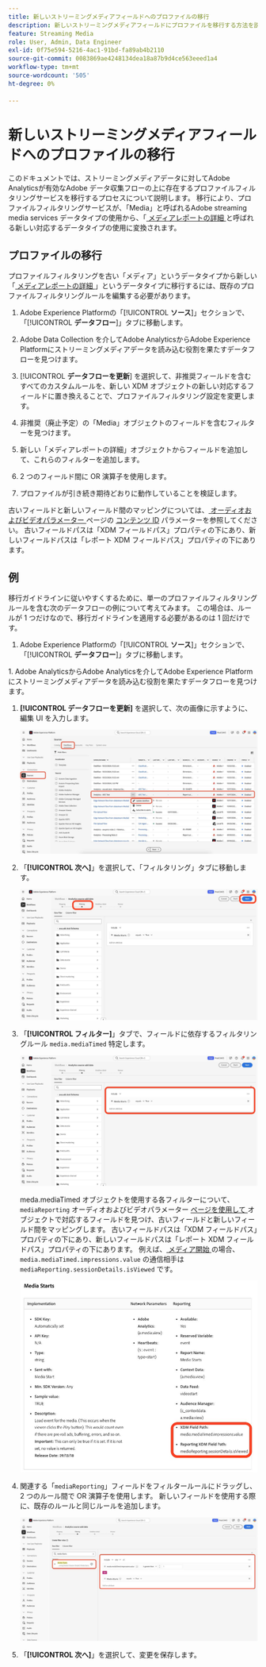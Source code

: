 ```yaml
---
title: 新しいストリーミングメディアフィールドへのプロファイルの移行
description: 新しいストリーミングメディアフィールドにプロファイルを移行する方法を説明します
feature: Streaming Media
role: User, Admin, Data Engineer
exl-id: 0f75e594-5216-4ac1-91bd-fa89ab4b2110
source-git-commit: 0083869ae4248134dea18a87b9d4ce563eeed1a4
workflow-type: tm+mt
source-wordcount: '505'
ht-degree: 0%

---
```


# 新しいストリーミングメディアフィールドへのプロファイルの移行

このドキュメントでは、ストリーミングメディアデータに対してAdobe Analyticsが有効なAdobe データ収集フローの上に存在するプロファイルフィルタリングサービスを移行するプロセスについて説明します。 移行により、プロファイルフィルタリングサービスが、「Media」と呼ばれるAdobe streaming media services データタイプの使用から、「[ メディアレポートの詳細 ](https://experienceleague.adobe.com/ja/docs/experience-platform/xdm/data-types/media-reporting-details) と呼ばれる新しい対応するデータタイプの使用に変換されます。

## プロファイルの移行

プロファイルフィルタリングを古い「メディア」というデータタイプから新しい「[ メディアレポートの詳細 ](https://experienceleague.adobe.com/ja/docs/experience-platform/xdm/data-types/media-reporting-details)」というデータタイプに移行するには、既存のプロファイルフィルタリングルールを編集する必要があります。

1. Adobe Experience Platformの「[!UICONTROL **ソース**]」セクションで、「[!UICONTROL **データフロー**]」タブに移動します。

1. Adobe Data Collection を介してAdobe AnalyticsからAdobe Experience Platformにストリーミングメディアデータを読み込む役割を果たすデータフローを見つけます。

1. [!UICONTROL **データフローを更新**] を選択して、非推奨フィールドを含むすべてのカスタムルールを、新しい XDM オブジェクトの新しい対応するフィールドに置き換えることで、プロファイルフィルタリング設定を変更します。

1. 非推奨（廃止予定）の「Media」オブジェクトのフィールドを含むフィルターを見つけます。

1. 新しい「メディアレポートの詳細」オブジェクトからフィールドを追加して、これらのフィルターを追加します。

1. 2 つのフィールド間に OR 演算子を使用します。

1. プロファイルが引き続き期待どおりに動作していることを検証します。

古いフィールドと新しいフィールド間のマッピングについては、[ オーディオおよびビデオパラメーター ](https://experienceleague.adobe.com/ja/docs/media-analytics/using/implementation/variables/audio-video-parameters#content-id) ページの [ コンテンツ ID](https://experienceleague.adobe.com/ja/docs/media-analytics/using/implementation/variables/audio-video-parameters) パラメーターを参照してください。 古いフィールドパスは「XDM フィールドパス」プロパティの下にあり、新しいフィールドパスは「レポート XDM フィールドパス」プロパティの下にあります。

## 例

移行ガイドラインに従いやすくするために、単一のプロファイルフィルタリングルールを含む次のデータフローの例について考えてみます。 この場合は、ルールが 1 つだけなので、移行ガイドラインを適用する必要があるのは 1 回だけです。

1. Adobe Experience Platformの「[!UICONTROL **ソース**]」セクションで、「[!UICONTROL **データフロー**]」タブに移動します。

&#x200B;1. Adobe AnalyticsからAdobe Analyticsを介してAdobe Experience Platformにストリーミングメディアデータを読み込む役割を果たすデータフローを見つけます。

1. **[!UICONTROL データフローを更新]** を選択して、次の画像に示すように、編集 UI を入力します。

   ![AEP データフロープロファイル ](assets/aep-dataflow-profile.jpeg)

1. 「**[!UICONTROL 次へ]**」を選択して、「フィルタリング」タブに移動します。

   ![AEP データフローフィルタータブ ](assets/aep-dataflow-filtering-profile.jpeg)

1. 「**[!UICONTROL フィルター]**」タブで、フィールドに依存するフィルタリングルール `media.mediaTimed` 特定します。

   ![AEP データフローフィルタールール ](assets/dataflow-filtering-rules-profile.jpeg)


   meda.mediaTimed オブジェクトを使用する各フィルターについて、`mediaReporting` オーディオおよびビデオパラメーター [ ページを使用して ](https://experienceleague.adobe.com/ja/docs/media-analytics/using/implementation/variables/audio-video-parameters) オブジェクトで対応するフィールドを見つけ、古いフィールドと新しいフィールド間をマッピングします。 古いフィールドパスは「XDM フィールドパス」プロパティの下にあり、新しいフィールドパスは「レポート XDM フィールドパス」プロパティの下にあります。 例えば、[ メディア開始 ](https://experienceleague.adobe.com/ja/docs/media-analytics/using/implementation/variables/audio-video-parameters#media-starts) の場合、`media.mediaTimed.impressions.value` の通信相手は `mediaReporting.sessionDetails.isViewed` です。

   ![ 新しい XDM フィールドと古い XDM フィールド ](assets/xdm-fields-new-and-old.jpeg)

1. 関連する「`mediaReporting`」フィールドをフィルタールールにドラッグし、2 つのルール間で OR 演算子を使用します。 新しいフィールドを使用する際に、既存のルールと同じルールを追加します。

   ![ フィルタールールの追加 ](assets/add-filter-rules.jpeg)

1. 「**[!UICONTROL 次へ]**」を選択して、変更を保存します。
